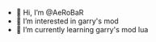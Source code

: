 - 👋 Hi, I’m @AeRoBaR
- 👀 I’m interested in garry's mod
- 🌱 I’m currently learning garry's mod lua

<!---
AeRoBaR/AeRoBaR is a ✨ special ✨ repository because its `README.md` (this file) appears on your GitHub profile.
You can click the Preview link to take a look at your changes.
--->
 
